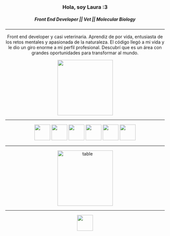 <div align="center"><h3> Hola, soy Laura :3 </h3></div>

<div align="center"><h5>Front End Developer || Vet  || Molecular Biology </h5></div>

---
<div align="center" font-size="10px"> <p>Front end developer y casi veterinaria.
Aprendiz de por vida, entusiasta de los retos mentales y apasionada de la naturaleza.
El código llegó a mi vida y le dio un giro enorme a mi perfil profesional. Descubrí que es un área con grandes oportunidades para transformar al mundo.</p>
</div>

<div align="center"><img height=175 src="https://media.giphy.com/media/LHZyixOnHwDDy/giphy.gif"></div>


---
<div align="center">
<img height="50" src="https://media.giphy.com/media/ln7z2eWriiQAllfVcn/giphy.gif" /> <img height="50" src="https://media.giphy.com/media/XAxylRMCdpbEWUAvr8/giphy.gif" /> <img height="50" src="https://media.giphy.com/media/fsEaZldNC8A1PJ3mwp/giphy.gif" /> <img height="50" src="https://media.giphy.com/media/eNAsjO55tPbgaor7ma/giphy.gif" /> <img height="50" src="https://media.giphy.com/media/kH1DBkPNyZPOk0BxrM/giphy.gif" /> <img height="50" src="https://media.giphy.com/media/kdFc8fubgS31b8DsVu/giphy.gif" />
 </div>

---

<div align="center"><img height=175 align="center" src="https://github-readme-stats.vercel.app/api?username=LaubetBeltran&show_icons=truee&theme=default" alt="table" /></div>

---
<div align="center">
<a href="https://www.linkedin.com/in/lauraelibetbp/">
<img height="50" src="https://media.giphy.com/media/HQTYdpx1yhxWpugAi2/giphy.gif">
 </a>
</div>

